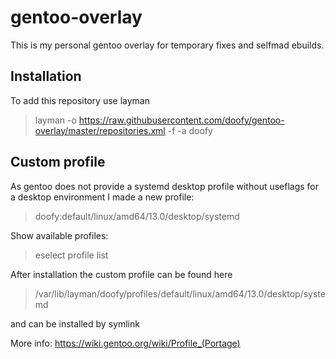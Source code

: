 # gentoo-overlay
This is my personal gentoo overlay for temporary fixes and selfmad ebuilds.

## Installation
To add this repository use layman

> layman -o https://raw.githubusercontent.com/doofy/gentoo-overlay/master/repositories.xml -f -a doofy

## Custom profile
As gentoo does not provide a systemd desktop profile without useflags for a desktop environment I made a new profile:
> doofy:default/linux/amd64/13.0/desktop/systemd

Show available profiles:
> eselect profile list

After installation the custom profile can be found here

> /var/lib/layman/doofy/profiles/default/linux/amd64/13.0/desktop/systemd

and can be installed by symlink

More info:
https://wiki.gentoo.org/wiki/Profile_(Portage)
